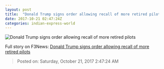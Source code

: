 ```yaml
---
layout: post
title:  "Donald Trump signs order allowing recall of more retired pilots"
date: 2017-10-21 02:47:24Z
categories: indian-express-world
---
```


![Donald Trump signs order allowing recall of more retired pilots](http://images.indianexpress.com/2017/10/donald-trump-7592.jpg?w=759)




Full story on F3News: [Donald Trump signs order allowing recall of more retired pilots](http://www.f3nws.com/n/4rUQYH)

> Posted on: Saturday, October 21, 2017 2:47:24 AM
